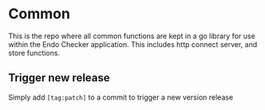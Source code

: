 # Common

This is the repo where all common functions are kept in a go library for use within the Endo Checker application. 
This includes http connect server, and store functions. 

## Trigger new release
Simply add `[tag:patch]` to a commit to trigger a new version release
